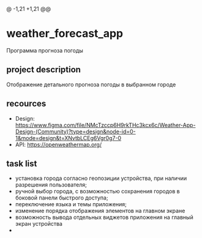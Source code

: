 @ -1,21 +1,21 @@
# weather_forecast_app

Программа прогноза погоды

## project description

Отображение детального прогноза погоды в выбранном городе

## recources

  - Design: https://www.figma.com/file/NMcTzccp6H9rkTHc3kcx6c/Weather-App-Design-(Community)?type=design&node-id=0-1&mode=design&t=XNvtbLCEg6Vgr0g7-0
  - API: https://openweathermap.org/

## task list
  - установка города согласно геопозиции устройства, при наличии разрешения пользователя;
  - ручной выбор города, с возможностью сохранения городов в боковой панели быстрого доступа;
  - переключение языка и темы приложения;
  - изменение порядка отображения элементов на главном экране
  - возможность вывода отдельных виджетов приложения на главный экран устройства
  - 